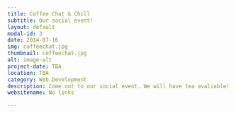 ```yaml
---
title: Coffee Chat & Chill
subtitle: Our social event!
layout: default
modal-id: 3
date: 2014-07-16
img: coffeechat.jpg
thumbnail: coffeechat.jpg
alt: image-alt
project-date: TBA
location: TBA
category: Web Development
description: Come out to our social event. We will have tea avaliable! Work on assignments and applying to internships together!
websitename: No links

---
```

